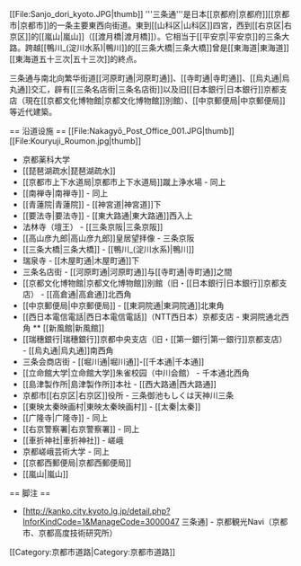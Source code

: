 [[File:Sanjo_dori_kyoto.JPG|thumb]]
'''三条通'''是日本[[京都府|京都府]][[京都市|京都市]]的一条主要東西向街道。東到[[山科区|山科区]]四宮，西到[[右京区|右京区]]的[[嵐山|嵐山]]（[[渡月橋|渡月橋]]）。它相当于[[平安京|平安京]]的三条大路。跨越[[鴨川_(淀川水系)|鴨川]]的[[三条大橋|三条大橋]]曾是[[東海道|東海道]][[東海道五十三次|五十三次]]的終点。

三条通与南北向繁华街道[[河原町通|河原町通]]、[[寺町通|寺町通]]、[[烏丸通|烏丸通]]交汇，辟有[[三条名店街|三条名店街]]以及旧[[日本銀行|日本銀行]]京都支店（現在[[京都文化博物館|京都文化博物館]]別館）、[[中京郵便局|中京郵便局]]等近代建築。

== 沿道设施 ==
[[File:Nakagyō_Post_Office_001.JPG|thumb]]
[[File:Kouryuji_Roumon.jpg|thumb]]
* 京都薬科大学
* [[琵琶湖疏水|琵琶湖疏水]] 
* [[京都市上下水道局|京都市上下水道局]]蹴上浄水場 - 同上
* [[南禅寺|南禅寺]] - 同上
* [[青蓮院|青蓮院]] - [[神宮道|神宮道]]下
* [[要法寺|要法寺]] - [[東大路通|東大路通]]西入上
* 法林寺（壇王） - [[三条京阪|三条京阪]]
* [[高山彦九郎|高山彦九郎]]皇居望拝像 - 三条京阪
* [[三条大橋|三条大橋]] - [[鴨川_(淀川水系)|鴨川]]
* 瑞泉寺 - [[木屋町通|木屋町通]]下
* 三条名店街 - [[河原町通|河原町通]]与[[寺町通|寺町通]]之間
* [[京都文化博物館|京都文化博物館]]別館（旧・[[日本銀行|日本銀行]]京都支店） - [[高倉通|高倉通]]北西角
* [[中京郵便局|中京郵便局]] - [[東洞院通|東洞院通]]北東角
* [[西日本電信電話|西日本電信電話]]（NTT西日本）京都支店 - 東洞院通北西角
** [[新風館|新風館]]
* [[瑞穗銀行|瑞穗銀行]]京都中央支店（旧・[[第一銀行|第一銀行]]京都支店） - [[烏丸通|烏丸通]]南西角
* 三条会商店街 - [[堀川通|堀川通]]-[[千本通|千本通]]
* [[立命館大学|立命館大学]]朱雀校园（中川会館） - 千本通北西角
* [[島津製作所|島津製作所]]本社 - [[西大路通|西大路通]]
* 京都市[[右京区|右京区]]役所 - 三条御池もしくは天神川三条
* [[東映太秦映画村|東映太秦映画村]] - [[太秦|太秦]]
* [[广隆寺|广隆寺]] - 同上
* [[右京警察署|右京警察署]] - 同上
* [[車折神社|車折神社]] - 嵯峨
* 京都嵯峨芸術大学 - 同上
* [[京都西郵便局|京都西郵便局]]
* [[嵐山|嵐山]]

== 脚注 ==
<references />
* [http://kanko.city.kyoto.lg.jp/detail.php?InforKindCode=1&ManageCode=3000047 三条通] - 京都観光Navi（京都市、京都高度技術研究所）

[[Category:京都市道路|Category:京都市道路]]